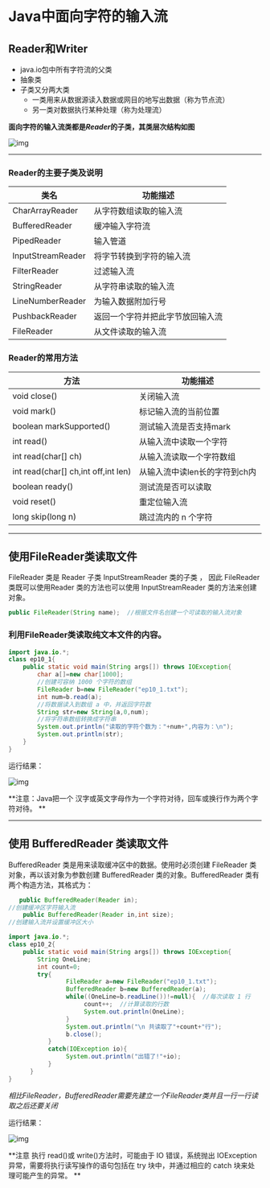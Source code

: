 # Java中面向字符的输入流

## Reader和Writer

- java.io包中所有字符流的父类
- 抽象类
- 子类又分两大类 
  - 一类用来从数据源读入数据或网目的地写出数据（称为节点流）
  - 另一类对数据执行某种处理（称为处理流）

**面向字符的输入流类都是*Reader*的子类，其类层次结构如图**

![img](http://www.weixueyuan.net/uploads/allimg/130222/8-130222205I61F.jpg)

---
### Reader的主要子类及说明

| 类名              | 功能描述                         |
| ----------------- | -------------------------------- |
| CharArrayReader   | 从字符数组读取的输入流           |
| BufferedReader    | 缓冲输入字符流                   |
| PipedReader       | 输入管道                         |
| InputStreamReader | 将字节转换到字符的输入流         |
| FilterReader      | 过滤输入流                       |
| StringReader      | 从字符串读取的输入流             |
| LineNumberReader  | 为输入数据附加行号               |
| PushbackReader    | 返回一个字符并把此字节放回输入流 |
| FileReader        | 从文件读取的输入流               |

### Reader的常用方法

| 方法                                | 功能描述                      |
| ----------------------------------- | ----------------------------- |
| void close()                        | 关闭输入流                    |
| void mark()                         | 标记输入流的当前位置          |
| boolean markSupported()             | 测试输入流是否支持mark        |
| int read()                          | 从输入流中读取一个字符        |
| int read(char[] ch)                 | 从输入流读取一个字符数组      |
| int read(char[] ch,int off,int len) | 从输入流中读len长的字符到ch内 |
| boolean ready()                     | 测试流是否可以读取            |
| void reset()                        | 重定位输入流                  |
| long skip(long n)                   | 跳过流内的 n 个字符           |

---

## 使用FileReader类读取文件

 FileReader 类是 Reader 子类 InputStreamReader 类的子类 ， 因此 FileReader 类既可以使用Reader 类的方法也可以使用 InputStreamReader 类的方法来创建对象。 

```java
public FileReader(String name);  //根据文件名创建一个可读取的输入流对象
```

### 利用FileReader类读取纯文本文件的内容。

```java
import java.io.*;
class ep10_1{
    public static void main(String args[]) throws IOException{
        char a[]=new char[1000];
        //创建可容纳 1000 个字符的数组
        FileReader b=new FileReader("ep10_1.txt");
        int num=b.read(a);
        //将数据读入到数组 a 中，并返回字符数
        String str=new String(a,0,num); 
        //将字符串数组转换成字符串
        System.out.println("读取的字符个数为："+num+",内容为：\n");
        System.out.println(str);
    }
}
```

运行结果：

![img](http://www.weixueyuan.net/uploads/allimg/130222/8-130222212005X5.jpg)

**注意：Java把一个 汉字或英文字母作为一个字符对待，回车或换行作为两个字符对待。 **

---

## 使用 BufferedReader 类读取文件

 BufferedReader 类是用来读取缓冲区中的数据。使用时必须创建 FileReader 类对象，再以该对象为参数创建 BufferedReader 类的对象。BufferedReader 类有两个构造方法，其格式为： 

```java
   public BufferedReader(Reader in); 
//创建缓冲区字符输入流
    public BufferedReader(Reader in,int size);  
//创建输入流并设置缓冲区大小
```

```java
import java.io.*;
class ep10_2{
    public static void main(String args[]) throws IOException{
        String OneLine;
        int count=0;
        try{
                FileReader a=new FileReader("ep10_1.txt");
                BufferedReader b=new BufferedReader(a);
                while((OneLine=b.readLine())!=null){  //每次读取 1 行
                     count++;  //计算读取的行数
                     System.out.println(OneLine);
                }
                System.out.println("\n 共读取了"+count+"行");
                b.close();
           }
           catch(IOException io){
                System.out.println("出错了!"+io);
           }
      }
}
```

*相比FileReader，BufferedReader需要先建立一个FileReader类并且一行一行读取之后还要关闭*

运行结果：

![img](http://www.weixueyuan.net/uploads/allimg/130222/8-130222212425P5.jpg)

**注意 执行 read()或 write()方法时，可能由于 IO 错误，系统抛出 IOException 异常，需要将执行读写操作的语句包括在 try 块中，并通过相应的 catch 块来处理可能产生的异常。 **

